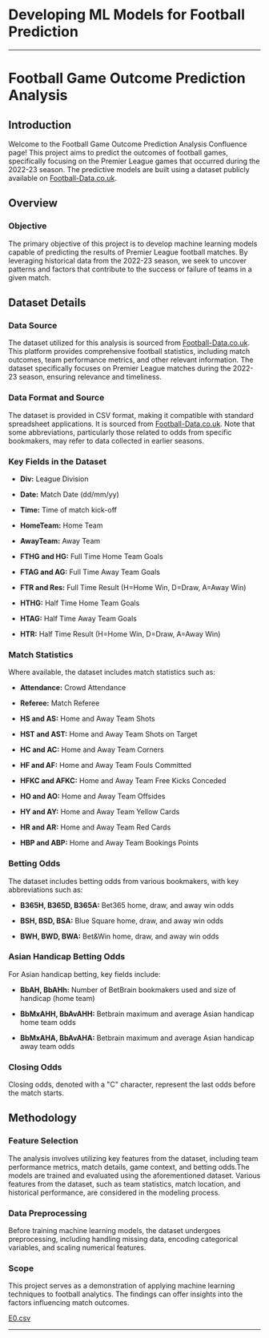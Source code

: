 # Developing ML Models for Football Prediction

* * *

# Football Game Outcome Prediction Analysis

## Introduction

Welcome to the Football Game Outcome Prediction Analysis Confluence page! This project aims to predict the outcomes of football games, specifically focusing on the Premier League games that occurred during the 2022-23 season. The predictive models are built using a dataset publicly available on [Football-Data.co.uk](https://www.football-data.co.uk/englandm.php).

## Overview

### Objective

The primary objective of this project is to develop machine learning models capable of predicting the results of Premier League football matches. By leveraging historical data from the 2022-23 season, we seek to uncover patterns and factors that contribute to the success or failure of teams in a given match.

## Dataset Details

### Data Source

The dataset utilized for this analysis is sourced from [Football-Data.co.uk](https://www.football-data.co.uk/englandm.php). This platform provides comprehensive football statistics, including match outcomes, team performance metrics, and other relevant information. The dataset specifically focuses on Premier League matches during the 2022-23 season, ensuring relevance and timeliness.

### Data Format and Source

The dataset is provided in CSV format, making it compatible with standard spreadsheet applications. It is sourced from [Football-Data.co.uk](https://www.football-data.co.uk/englandm.php). Note that some abbreviations, particularly those related to odds from specific bookmakers, may refer to data collected in earlier seasons.

### Key Fields in the Dataset

*   **Div:** League Division
    
*   **Date:** Match Date (dd/mm/yy)
    
*   **Time:** Time of match kick-off
    
*   **HomeTeam:** Home Team
    
*   **AwayTeam:** Away Team
    
*   **FTHG and HG:** Full Time Home Team Goals
    
*   **FTAG and AG:** Full Time Away Team Goals
    
*   **FTR and Res:** Full Time Result (H=Home Win, D=Draw, A=Away Win)
    
*   **HTHG:** Half Time Home Team Goals
    
*   **HTAG:** Half Time Away Team Goals
    
*   **HTR:** Half Time Result (H=Home Win, D=Draw, A=Away Win)
    

### Match Statistics

Where available, the dataset includes match statistics such as:

*   **Attendance:** Crowd Attendance
    
*   **Referee:** Match Referee
    
*   **HS and AS:** Home and Away Team Shots
    
*   **HST and AST:** Home and Away Team Shots on Target
    
*   **HC and AC:** Home and Away Team Corners
    
*   **HF and AF:** Home and Away Team Fouls Committed
    
*   **HFKC and AFKC:** Home and Away Team Free Kicks Conceded
    
*   **HO and AO:** Home and Away Team Offsides
    
*   **HY and AY:** Home and Away Team Yellow Cards
    
*   **HR and AR:** Home and Away Team Red Cards
    
*   **HBP and ABP:** Home and Away Team Bookings Points
    

### Betting Odds

The dataset includes betting odds from various bookmakers, with key abbreviations such as:

*   **B365H, B365D, B365A:** Bet365 home, draw, and away win odds
    
*   **BSH, BSD, BSA:** Blue Square home, draw, and away win odds
    
*   **BWH, BWD, BWA:** Bet&Win home, draw, and away win odds
    

### Asian Handicap Betting Odds

For Asian handicap betting, key fields include:

*   **BbAH, BbAHh:** Number of BetBrain bookmakers used and size of handicap (home team)
    
*   **BbMxAHH, BbAvAHH:** Betbrain maximum and average Asian handicap home team odds
    
*   **BbMxAHA, BbAvAHA:** Betbrain maximum and average Asian handicap away team odds
    

### Closing Odds

Closing odds, denoted with a "C" character, represent the last odds before the match starts.

## Methodology

### Feature Selection

The analysis involves utilizing key features from the dataset, including team performance metrics, match details, game context, and betting odds.The models are trained and evaluated using the aforementioned dataset. Various features from the dataset, such as team statistics, match location, and historical performance, are considered in the modeling process.

### Data Preprocessing

Before training machine learning models, the dataset undergoes preprocessing, including handling missing data, encoding categorical variables, and scaling numerical features.

### Scope

This project serves as a demonstration of applying machine learning techniques to football analytics. The findings can offer insights into the factors influencing match outcomes.

[E0.csv](./attachments/E0.csv)

* * *
